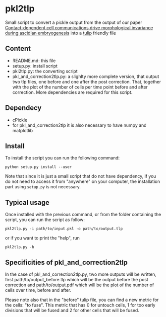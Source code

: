 # pkl2tlp

Small script to convert a pickle output from the output of our paper [Contact-dependent cell communications drive morphological invariance during ascidian embryogenesis](https://www.biorxiv.org/content/early/2018/02/22/238741.1 "ASTEC") into a [tulip](http://tulip.labri.fr/TulipDrupal/ "tulip") friendly file

## Content
- README.md: this file
- setup.py: install script
- pkl2tlp.py: the converting script
- pkl_and_correction2tlp.py: a slighlty more complete version, that output two tlp files, one before and one after the post correction. That, together with the plot of the number of cells per time point before and after correction. More dependencies are required for this script.

## Dependecy
- cPickle
- for pkl_and_correction2tlp it is also necessary to have numpy and matplotlib

## Install
To install the script you can run the following command:
```shell
python setup.py install --user
```
Note that since it is just a small script that do not have dependency, if you do not need to access it from "anywhere" on your computer, the installation part using ```setup.py``` is not necessary.

## Typical usage
Once installed with the previous command, or from the folder containing the script, you can run the script as follow:
```shell
pkl2tlp.py -i path/to/input.pkl -o path/to/output.tlp
```
or if you want to print the "help", run 
```shell
pkl2tlp.py -h
```

## Specificities of pkl_and_correction2tlp
In the case of pkl_and_correction2tlp.py, two more outputs will be written, first path/to/output_before.tlp which will be the output before the post correction and path/to/output.pdf which will be the plot of the number of cells over time, before and after.

Please note also that in the "before" tulip file, you can find a new metric for the cells: "to fuse". This metric that has 0 for untouch cells, 1 for too early divisions that will be fused and 2 for other cells that will be fused.
